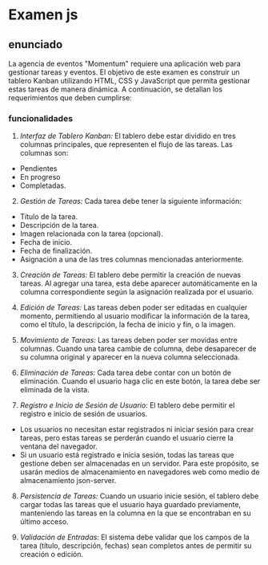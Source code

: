 # Examen js

## enunciado
La agencia de eventos "Momentum" requiere una aplicación web para gestionar tareas y eventos.
El objetivo de este examen es construir un tablero Kanban utilizando HTML, CSS y JavaScript que
permita gestionar estas tareas de manera dinámica. A continuación, se detallan los
requerimientos que deben cumplirse:

### funcionalidades

1. *Interfaz de Tablero Kanban:* El tablero debe estar dividido en tres columnas principales,
que representen el flujo de las tareas. Las columnas son:
- Pendientes
- En progreso
- Completadas.

2. *Gestión de Tareas:* Cada tarea debe tener la siguiente información:
- Título de la tarea.
- Descripción de la tarea.
- Imagen relacionada con la tarea (opcional).
- Fecha de inicio.
- Fecha de finalización.
- Asignación a una de las tres columnas mencionadas anteriormente.

3. *Creación de Tareas:* El tablero debe permitir la creación de nuevas tareas. Al agregar una
tarea, esta debe aparecer automáticamente en la columna correspondiente según la
asignación realizada por el usuario.

4. *Edición de Tareas:* Las tareas deben poder ser editadas en cualquier momento,
permitiendo al usuario modificar la información de la tarea, como el título, la descripción, la
fecha de inicio y fin, o la imagen.

5. *Movimiento de Tareas:* Las tareas deben poder ser movidas entre columnas. Cuando una
tarea cambie de columna, debe desaparecer de su columna original y aparecer en la nueva
columna seleccionada.

6. *Eliminación de Tareas:* Cada tarea debe contar con un botón de eliminación. Cuando el
usuario haga clic en este botón, la tarea debe ser eliminada de la vista.

7. *Registro e Inicio de Sesión de Usuario:* El tablero debe permitir el registro e inicio de
sesión de usuarios.
- Los usuarios no necesitan estar registrados ni iniciar sesión para crear tareas, pero estas
tareas se perderán cuando el usuario cierre la ventana del navegador.
- Si un usuario está registrado e inicia sesión, todas las tareas que gestione deben ser
almacenadas en un servidor. Para este propósito, se usarán medios de almacenamiento en
navegadores web como medio de almacenamiento json-server.

8. *Persistencia de Tareas:* Cuando un usuario inicie sesión, el tablero debe cargar todas las
tareas que el usuario haya guardado previamente, manteniendo las tareas en la columna en
la que se encontraban en su último acceso.

9. *Validación de Entradas*: El sistema debe validar que los campos de la tarea (título,
descripción, fechas) sean completos antes de permitir su creación o edición.